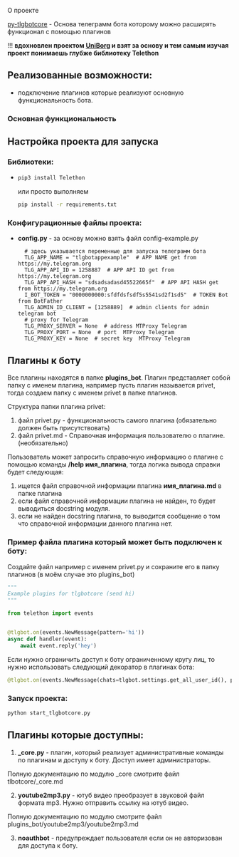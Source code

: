 О проекте

[py-tlgbotcore](https://github.com/kaefik/py-tlgbotcore) - Основа телеграмм бота которому можно расширять функционал с
помощью плагинов

!!! **вдохновлен проектом [UniBorg](https://github.com/udf/uniborg) и взят за основу и тем самым изучая проект понимаешь
глубже библиотеку Telethon**

## Реализованные возможности:

* подключение плагинов которые реализуют основную функциональность бота.

### Основная функциональность

## Настройка проекта для запуска

### Библиотеки:

* ```bash
  pip3 install Telethon
  ```

  или просто выполняем

  ```bash
  pip install -r requirements.txt
  ```

### Конфигурационные файлы проекта:

* **config.py** - за основу можно взять файл config-example.py

  ```
    # здесь указывается переменные для запуска телеграмм бота
    TLG_APP_NAME = "tlgbotappexample"  # APP NAME get from https://my.telegram.org
    TLG_APP_API_ID = 1258887  # APP API ID get from https://my.telegram.org
    TLG_APP_API_HASH = "sdsadsadasd45522665f"  # APP API HASH get from https://my.telegram.org
    I_BOT_TOKEN = "0000000000:sfdfdsfsdf5s5541sd2f1sd5"  # TOKEN Bot from BotFather
    TLG_ADMIN_ID_CLIENT = [1258889]  # admin clients for admin telegram bot
    # proxy for Telegram
    TLG_PROXY_SERVER = None  # address MTProxy Telegram
    TLG_PROXY_PORT = None  # port  MTProxy Telegram
    TLG_PROXY_KEY = None  # secret key  MTProxy Telegram
  ```

## Плагины к боту

Все плагины находятся в папке **plugins_bot**. Плагин представляет собой папку с именем плагина, например пусть плагин
называется privet, тогда создаем папку с именем privet в папке плагинов.

Структура папки плагина privet:

1. файл privet.py - функциональность самого плагина (обязательно должен быть присутствовать)
2. файл privet.md - Справочная информация пользователю о плагине. (необязательно)

Пользователь может запросить справочную информацию о плагине с помощью команды **/help имя_плагина**, тогда логика
вывода справки будет следующая:

1. ищется файл справочной информации плагина **имя_плагина.md** в папке плагина
2. если файл справочной информации плагина не найден, то будет выводиться docstring модуля.
3. если не найден docstring плагина, то выводится сообщение о том что справочной информации данного плагина нет.

### Пример файла плагина который может быть подключен к боту:

Создайте файл например с именем privet.py и сохраните его в папку плагинов (в моём случае это plugins_bot)

```python
"""
Example plugins for tlgbotcore (send hi)
"""

from telethon import events


@tlgbot.on(events.NewMessage(pattern='hi'))
async def handler(event):
    await event.reply('hey')
```

Если нужно ограничить доступ к боту ограниченному кругу лиц, то нужно использовать следующий декоратор в плагинах бота:

```python
@tlgbot.on(events.NewMessage(chats=tlgbot.settings.get_all_user_id(), pattern='hi'))
```

### Запуск проекта:

```bash
python start_tlgbotcore.py
```

## Плагины которые доступны:

1. **_core.py** - плагин, который реализует административные команды по плагинам и доступу к боту. Доступ имеет
   администраторы.

Полную документацию по модулю _core смотрите файл tlbotcore/_core.md

2. **youtube2mp3.py** - ютуб видео преобразует в звуковой файл формата mp3. Нужно отправить ссылку на ютуб видео.

Полную документацию по модулю смотрите файл plugins_bot/youtube2mp3/youtube2mp3.md

3. **noauthbot** - предупреждает пользователя если он не авторизован для доступа к боту.